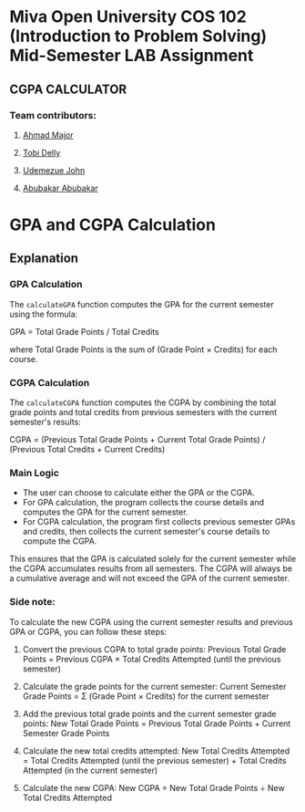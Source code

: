 # Miva Open University COS 102 (Introduction to Problem Solving) Mid-Semester LAB Assignment 

## CGPA CALCULATOR 

### Team contributors: 

1. [Ahmad Major](https://github.com/Ahmad081255)

2. [Tobi Delly](https://github.com/tobidelly)

3. [Udemezue John](https://github.com/udemezue01)

4. [Abubakar Abubakar](https://github.com/Azkiama-07)


# GPA and CGPA Calculation

## Explanation

### GPA Calculation

The `calculateGPA` function computes the GPA for the current semester using the formula:

GPA = Total Grade Points / Total Credits

where Total Grade Points is the sum of (Grade Point × Credits) for each course.

### CGPA Calculation

The `calculateCGPA` function computes the CGPA by combining the total grade points and total credits from previous semesters with the current semester's results:

CGPA = (Previous Total Grade Points + Current Total Grade Points) / (Previous Total Credits + Current Credits)

### Main Logic

- The user can choose to calculate either the GPA or the CGPA.
- For GPA calculation, the program collects the course details and computes the GPA for the current semester.
- For CGPA calculation, the program first collects previous semester GPAs and credits, then collects the current semester's course details to compute the CGPA.

This ensures that the GPA is calculated solely for the current semester while the CGPA accumulates results from all semesters. The CGPA will always be a cumulative average and will not exceed the GPA of the current semester.

### Side note: 
To calculate the new CGPA using the current semester results and previous GPA or CGPA, you can follow these steps:

1. Convert the previous CGPA to total grade points:
Previous Total Grade Points = Previous CGPA × Total Credits Attempted (until the previous semester)

2. Calculate the grade points for the current semester:
Current Semester Grade Points = Σ (Grade Point × Credits) for the current semester

3. Add the previous total grade points and the current semester grade points:
New Total Grade Points = Previous Total Grade Points + Current Semester Grade Points

4. Calculate the new total credits attempted:
New Total Credits Attempted = Total Credits Attempted (until the previous semester) + Total Credits Attempted (in the current semester)

5. Calculate the new CGPA:
New CGPA = New Total Grade Points ÷ New Total Credits Attempted
